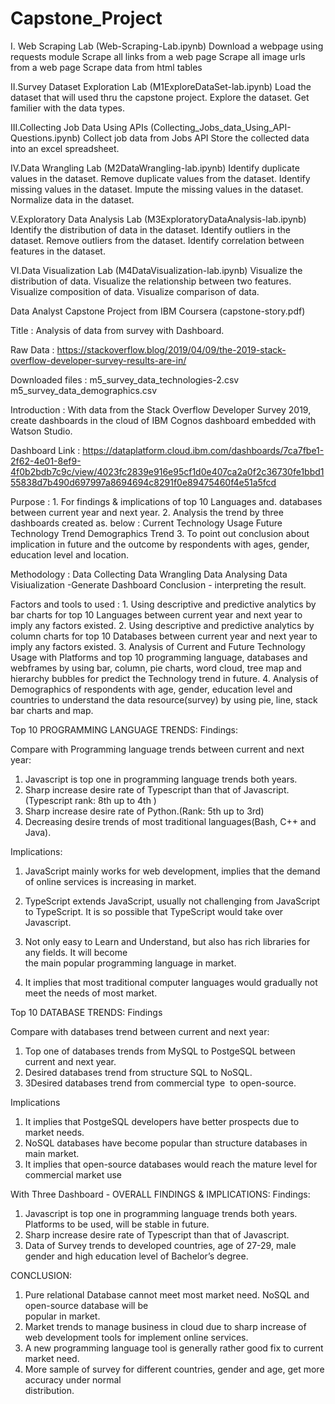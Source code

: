 ﻿# Capstone_Project
I. Web Scraping Lab (Web-Scraping-Lab.ipynb)
        Download a webpage using requests module
        Scrape all links from a web page
        Scrape all image urls from a web page
        Scrape data from html tables

II.Survey Dataset Exploration Lab (M1ExploreDataSet-lab.ipynb)
        Load the dataset that will used thru the capstone project.
        Explore the dataset.
        Get familier with the data types.

III.Collecting Job Data Using APIs (Collecting_Jobs_data_Using_API-Questions.ipynb)
        Collect job data from Jobs API
        Store the collected data into an excel spreadsheet.

IV.Data Wrangling Lab (M2DataWrangling-lab.ipynb)
        Identify duplicate values in the dataset.
        Remove duplicate values from the dataset.
        Identify missing values in the dataset.
        Impute the missing values in the dataset.
        Normalize data in the dataset.

V.Exploratory Data Analysis Lab (M3ExploratoryDataAnalysis-lab.ipynb)
        Identify the distribution of data in the dataset.
        Identify outliers in the dataset.
	    Remove outliers from the dataset.
	    Identify correlation between features in the dataset.

VI.Data Visualization Lab (M4DataVisualization-lab.ipynb)
        Visualize the distribution of data.
        Visualize the relationship between two features.
        Visualize composition of data.
        Visualize comparison of data.

Data Analyst Capstone Project from IBM Coursera (capstone-story.pdf)

Title : Analysis of data from survey with Dashboard.

Raw Data : https://stackoverflow.blog/2019/04/09/the-2019-stack-overflow-developer-survey-results-are-in/


Downloaded files : m5_survey_data_technologies-2.csv
                       m5_survey_data_demographics.csv

Introduction : With data from the Stack Overflow Developer Survey 2019, create dashboards in the cloud of IBM Cognos dashboard embedded with Watson Studio.

Dashboard Link :
https://dataplatform.cloud.ibm.com/dashboards/7ca7fbe1-2f62-4e01-8ef9-4f0b2bdb7c9c/view/4023fc2839e916e95cf1d0e407ca2a0f2c36730fe1bbd155838d7b490d697997a8694694c8291f0e89475460f4e51a5fcd

Purpose : 1. For findings & implications of top 10 Languages and. databases between current year
                and next year.
            2. Analysis the trend by three dashboards created as. below :
                Current Technology Usage
                Future Technology Trend
                Demographics Trend
            3. To point out conclusion about implication in future and the outcome by 
                respondents with ages, gender, education level and location.
 
Methodology : Data Collecting
                 Data Wrangling
                 Data Analysing
                 Data Visiualization -Generate Dashboard
                 Conclusion - interpreting the result.

Factors and tools to used :
             1. Using descriptive and predictive analytics by bar charts for top 10 Languages between
                current year and next year to imply any factors existed.
             2. Using descriptive and predictive analytics by column charts for top 10 Databases 
                between current year and next year to imply any factors existed. 
             3. Analysis of Current and Future Technology Usage with Platforms and top 10 programming 
                language,  databases and webframes by using bar, column, pie charts, word cloud, tree
                map and  hierarchy bubbles for predict the Technology trend in future.
             4. Analysis of Demographics of respondents with age, gender, education level and 
                countries to understand the data resource(survey) by using pie, line, stack bar 
                charts and map.

Top 10 PROGRAMMING LANGUAGE TRENDS:
Findings:

Compare with Programming language trends between current and next year:

1. Javascript is top one in programming language trends both years.
2. Sharp increase desire rate of Typescript than that of Javascript.(Typescript rank: 8th up to 4th )
3. Sharp increase desire rate of Python.(Rank: 5th up to 3rd)
4. Decreasing desire trends of most traditional languages(Bash, C++ and Java).

Implications:

1. JavaScript mainly works for web development,  implies that the demand of online services is 
   increasing in market.

2. TypeScript extends JavaScript, usually not challenging from JavaScript to TypeScript. It is so 
   possible that TypeScript would take over Javascript.
3. Not only easy to Learn and Understand, but also has rich libraries for any fields. It will become   
   the main popular programming language in market.
4. It implies that most traditional computer languages would gradually not meet the needs of most
   market.


Top 10 DATABASE TRENDS:
Findings

Compare with databases trend between current and next year:

1. Top one of databases trends from MySQL to PostgeSQL between current and next year.
2. Desired databases trend from structure SQL to NoSQL.
3. 3Desired databases trend from commercial type  to open-source.

Implications

1. It implies that PostgeSQL developers have better prospects due to market needs.
2. NoSQL databases have become popular than structure databases in main market.
3. It implies that open-source databases would reach the mature level for commercial market use


With Three Dashboard - OVERALL FINDINGS & IMPLICATIONS:
Findings:

1. Javascript is top one in programming language trends both years. Platforms to be used, will be
    stable in future.
2. Sharp increase desire rate of Typescript than that of Javascript.
3. Data of Survey trends to developed countries, age of 27-29, male gender and high education level
   of Bachelor’s degree.

CONCLUSION:
1. Pure relational Database cannot meet most market need. NoSQL and open-source database will be  
   popular in market.
2. Market trends to manage business in cloud due to sharp increase of web development tools for 
   implement online services. 
3. A new programming language tool is generally rather good fix to current market need.
4. More sample of survey for different countries, gender and age, get more accuracy under normal  
   distribution.  


